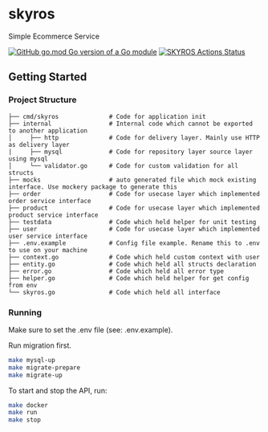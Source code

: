 # skyros
Simple Ecommerce Service

[![GitHub go.mod Go version of a Go module](https://img.shields.io/badge/Go-v1.16-green)](https://github.com/situmorangbastian/skyros/blob/main/go.mod)
[![SKYROS Actions Status](https://github.com/situmorangbastian/skyros/actions/workflows/test.yml/badge.svg)](https://github.com/situmorangbastian/skyros/actions?query=workflow%3Atest)


## Getting Started

### Project Structure
```
├── cmd/skyros              # Code for application init
├── internal                # Internal code which cannot be exported to another application
│     ├── http              # Code for delivery layer. Mainly use HTTP as delivery layer
|     ├── mysql             # Code for repository layer source layer using mysql
│     └── validator.go      # Code for custom validation for all structs
├── mocks                   # auto generated file which mock existing interface. Use mockery package to generate this
├── order                   # Code for usecase layer which implemented order service interface
├── product                 # Code for usecase layer which implemented product service interface
├── testdata                # Code which held helper for unit testing
├── user                    # Code for usecase layer which implemented user service interface
├── .env.example            # Config file example. Rename this to .env to use on your machine
├── context.go              # Code which held custom context with user
├── entity.go               # Code which held all structs declaration
├── error.go                # Code which held all error type
├── helper.go               # Code which held helper for get config from env
└── skyros.go               # Code which held all interface
```

### Running

Make sure to set the .env file (see: .env.example).

Run migration first.

```bash
make mysql-up
make migrate-prepare
make migrate-up
```

To start and stop the API, run:

```bash
make docker
make run
make stop
```
